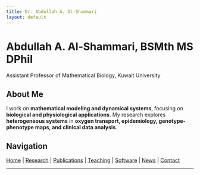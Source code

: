 ```yaml
---
title: Dr. Abdullah A. Al-Shammari
layout: default
---
```


# **Abdullah A. Al-Shammari, BSMth MS DPhil**  
Assistant Professor of Mathematical Biology, Kuwait University  

## **About Me**  
I work on **mathematical modeling and dynamical systems**, focusing on **biological and physiological applications**. My research explores **heterogeneous systems** in **oxygen transport, epidemiology, genotype-phenotype maps, and clinical data analysis**.  

## **Navigation**  
[Home](index.md) | [Research](./_pages/research.md) | [Publications](./_pages/publications.md) | [Teaching](./_pages/teaching.md) | [Software](./_pages/software.md) | [News](./_pages/news.md) | [Contact](./_pages/contact.md)  

---
